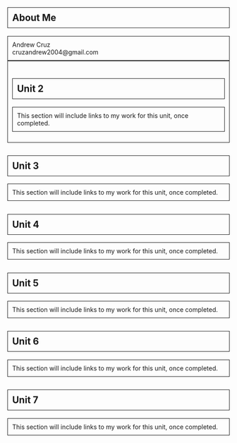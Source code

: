 <!DOCTYPE html>
<html>
  <head>
<title>Web Portfolio: Andrew Cruz</title>
 <meta charset="utf-8">
    <h2>About Me</h2>
<style>
p{ 
  color: red
  font-size: 1.5cm
  font-weight: semi-bold
  text-align: left
  font-family: "serif";
  border: 1px solid;
  padding: 10px;
}
  h2{ 
  color: black
  font-size: 2cm
  font-weight:bold
  text-align: left
  font-family: "Times";
  border: 1px solid;
  padding: 10px;
}
  div{ 
  color: blue
  font-size: 1.2cm
  font-weight: bold
  text-align: left
  font-family: "Times New Roman";
   border: 1px solid;
  padding: 10px;
}
</style>
</head>
<body>
  
<div>
Andrew Cruz<br/>
cruzandrew2004@gmail.com
</div>

<div>
<nav>
<h2>Unit 2</h2>
<p>This section will include links to my work for this unit, once completed.</p>
 
</div>
<h2>Unit 3</h2>
<p>This section will include links to my work for this unit, once completed.</p>
 
</div>
<h2>Unit 4</h2>
<p>This section will include links to my work for this unit, once completed.</p>
 
</div>
<h2>Unit 5</h2>
<p>This section will include links to my work for this unit, once completed.</p>
 
</div>
<h2>Unit 6</h2>
<p>This section will include links to my work for this unit, once completed.</p>
 
</div>
<h2>Unit 7</h2>
<p>This section will include links to my work for this unit, once completed.</p>
 
</div>

  </body>
</html>
